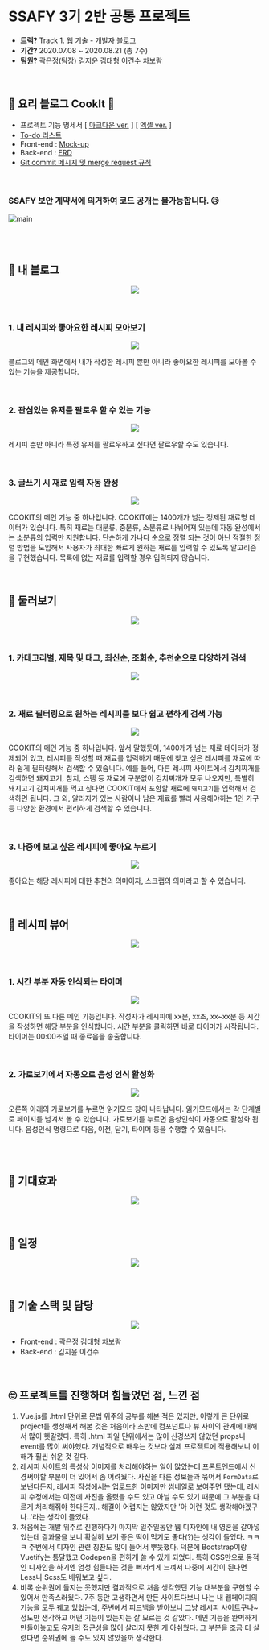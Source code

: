 # SSAFY 3기 2반 공통 프로젝트

- **트랙?** Track 1. 웹 기술 - 개발자 블로그
- **기간?** 2020.07.08 ~ 2020.08.21 (총 7주)
- **팀원?** 곽은정(팀장) 김지윤 김태형 이건수 차보람

<br>

## 🥗 요리 블로그 CookIt 🥗

- 프로젝트 기능 명세서 [ [마크다운 ver.](notes/specification.md) ] [ [엑셀 ver.](notes/specification.xlsx) ]
- [To-do 리스트](notes/to-do.md)
- Front-end : [Mock-up](https://ovenapp.io/view/od8RcDZbTz2JoipOmIimfEljjwdyftTq/)
- Back-end : [ERD](https://www.erdcloud.com/d/JiWq5ZapHeiiuqMjw)
- [Git commit 메시지 및 merge request 규칙](notes/base-rule.md)

<br>

### SSAFY 보안 계약서에 의거하여 코드 공개는 불가능합니다. 😥

![main](notes/img/main.png)

<br>

<br>

## 🥨 내 블로그

<p><div align="center"><img align="center" src="notes/img/01_blog.gif"></div></p>

  <br>

### 1. 내 레시피와 좋아요한 레시피 모아보기

  <p><div align="center"><img align="center" src="notes/img/10_mine.gif"></div></p>

  블로그의 메인 화면에서 내가 작성한 레시피 뿐만 아니라 좋아요한 레시피를 모아볼 수 있는 기능을 제공합니다.
  
  <br>

### 2. 관심있는 유저를 팔로우 할 수 있는 기능

  <p><div align="center"><img align="center" src="notes/img/12_follow.PNG"></div></p>
  
  레시피 뿐만 아니라 특정 유저를 팔로우하고 싶다면 팔로우할 수도 있습니다.
  
  <br>

### 3. 글쓰기 시 재료 입력 자동 완성

  <p><div align="center"><img align="center" src="notes/img/11_ingr.gif"></div></p>
  
  COOKIT의 메인 기능 중 하나입니다. COOKIT에는 1400개가 넘는 정제된 재료명 데이터가 있습니다. 특히 재료는 대분류, 중분류, 소분류로 나뉘어져 있는데 자동 완성에서는 소분류의 입력만 지원합니다. 단순하게 가나다 순으로 정렬 되는 것이 아닌 적절한 정렬 방법을 도입해서 사용자가 최대한 빠르게 원하는 재료를 입력할 수 있도록 알고리즘을 구현했습니다. 목록에 없는 재료를 입력할 경우 입력되지 않습니다.
  
  <br>

## 🍰 둘러보기

<p><div align="center"><img align="center" src="notes/img/02_recipes.gif"></div></p>

  <br>

### 1. 카테고리별, 제목 및 태그, 최신순, 조회순, 추천순으로 다양하게 검색

  <p><div align="center"><img align="center" src="notes/img/04_category.gif"></div></p>

  <br>

### 2. 재료 필터링으로 원하는 레시피를 보다 쉽고 편하게 검색 가능

  <p><div align="center"><img align="center" src="notes/img/06_filtering.gif"></div></p>
  
  COOKIT의 메인 기능 중 하나입니다. 앞서 말했듯이, 1400개가 넘는 재료 데이터가 정제되어 있고, 레시피를 작성할 때 재료를 입력하기 때문에 찾고 싶은 레시피를 재료에 따라 쉽게 필터링해서 검색할 수 있습니다. 예를 들어, 다른 레시피 사이트에서 김치찌개를 검색하면 돼지고기, 참치, 스팸 등 재료에 구분없이 김치찌개가 모두 나오지만, 특별히 돼지고기 김치찌개를 먹고 싶다면 COOKIT에서 포함할 재료에 `돼지고기`를 입력해서 검색하면 됩니다. 그 외, 알러지가 있는 사람이나 남은 재료를 빨리 사용해야하는 1인 가구 등 다양한 환경에서 편리하게 검색할 수 있습니다.

  <br>

### 3. 나중에 보고 싶은 레시피에 좋아요 누르기

  <p><div align="center"><img align="center" src="notes/img/12_like.gif"></div></p>
  
  좋아요는 해당 레시피에 대한 추천의 의미이자, 스크랩의 의미라고 할 수 있습니다. 

<br>

## 🍤 레시피 뷰어

<p><div align="center"><img align="center" src="notes/img/03_viewer.gif"></div></p>

  <br>

### 1. 시간 부분 자동 인식되는 타이머

  <p><div align="center"><img align="center" src="notes/img/08_timer.gif"></div></p>
  
  COOKIT의 또 다른 메인 기능입니다. 작성자가 레시피에 xx분, xx초, xx~xx분 등 시간을 작성하면 해당 부분을 인식합니다. 시간 부분을 클릭하면 바로 타이머가 시작됩니다. 타이머는 00:00초일 때 종료음을 송출합니다.

  <br>

### 2. 가로보기에서 자동으로 음성 인식 활성화

  <p><div align="center"><img align="center" src="notes/img/09_speech.gif"></div></p>
  
  오른쪽 아래의 가로보기를 누르면 읽기모드 창이 나타납니다. 읽기모드에서는 각 단계별로 페이지를 넘겨서 볼 수 있습니다. 가로보기를 누르면 음성인식이 자동으로 활성화 됩니다. 음성인식 명령으로 다음, 이전, 닫기, 타이머 등을 수행할 수 있습니다.

<br>

<br>

## 🌮 기대효과

<p><div align="center"><img align="center" src="notes/img/expect.PNG"></div></p>

<br>

## 🍩 일정

<p><div align="center"><img align="center" src="notes/img/gantt.PNG"></div></p>

<br>

## 🍭 기술 스택 및 담당

<p><div align="center"><img align="center" src="notes/img/techs.PNG"></div></p>

- Front-end : 곽은정 김태형 차보람
- Back-end : 김지윤 이건수

<br>

## 🙄 프로젝트를 진행하며 힘들었던 점, 느낀 점

1. Vue.js를 .html 단위로 문법 위주의 공부를 해본 적은 있지만, 이렇게 큰 단위로 project를 생성해서 해본 것은 처음이라 초반에 컴포넌트나 뷰 사이의 관계에 대해서 많이 헷갈렸다. 특히 .html 파일 단위에서는 많이 신경쓰지 않았던 props나 event를 많이 써야했다. 개념적으로 배우는 것보다 실제 프로젝트에 적용해보니 이해가 훨씬 쉬운 것 같다.
2. 레시피 사이트의 특성상 이미지를 처리해야하는 일이 많았는데 프론트엔드에서 신경써야할 부분이 더 있어서 좀 어려웠다. 사진을 다른 정보들과 묶어서 `FormData`로 보낸다든지, 레시피 작성에서는 업로드한 이미지만 썸네일로 보여주면 됐는데, 레시피 수정에서는 이전에 사진을 올렸을 수도 있고 아닐 수도 있기 때문에 그 부분을 다르게 처리해줘야 한다든지.. 해결이 어렵지는 않았지만 '아 이런 것도 생각해야겠구나..'라는 생각이 들었다.
3. 처음에는 개발 위주로 진행하다가 마지막 일주일동안 웹 디자인에 내 영혼을 갈아넣었는데 결과물을 보니 확실히 보기 좋은 떡이 먹기도 좋다(?)는 생각이 들었다. ㅋㅋㅋ 주변에서 디자인 관련 칭찬도 많이 들어서 뿌듯했다. 덕분에 Bootstrap이랑 Vuetify는 통달했고 Codepen을 편하게 쓸 수 있게 되었다. 특히 CSS만으로 동적인 디자인을 하기엔 엄청 힘들다는 것을 뻐저리게 느껴서 나중에 시간이 된다면 Less나 Scss도 배워보고 싶다.
4. 비록 순위권에 들지는 못했지만 결과적으로 처음 생각했던 기능 대부분을 구현할 수 있어서 만족스러웠다. 7주 동안 고생하면서 만든 사이트다보니 나는 내 웹페이지의 기능을 모두 꿰고 있었는데, 주변에서 피드백을 받아보니 그냥 레시피 사이트구나~ 정도만 생각하고 어떤 기능이 있는지는 잘 모르는 것 같았다. 메인 기능을 완벽하게 만들어놓고도 유저의 접근성을 많이 살리지 못한 게 아쉬웠다. 그 부분을 조금 더 살렸다면 순위권에 들 수도 있지 않았을까 생각한다.
